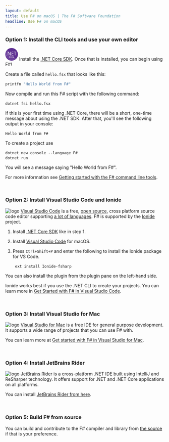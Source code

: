 ```yaml
---
layout: default
title: Use F# on macOS | The F# Software Foundation
headline: Use F# on macOS
---
```


### Option 1: Install the CLI tools and use your own editor

![logo](/images/thumbs/dotnet.png)&nbsp;Install the [.NET Core SDK](https://dotnet.microsoft.com/download). Once that is installed, you can begin using F#!

Create a file called `hello.fsx` that looks like this:

```fsharp
printfn "Hello World from F#"
```

Now compile and run this F# script with the following command:

```
dotnet fsi hello.fsx
```

If this is your first time using .NET Core, there will be a short, one-time message about using the .NET SDK. After that, you'll see the following output in your console:

```
Hello World from F#
```

To create a project use

```
dotnet new console --language F#
dotnet run
```

You will see a message saying "Hello World from F#".

For more information see [Getting started with the F# command line tools](https://docs.microsoft.com/dotnet/fsharp/get-started/get-started-command-line).



<br />

### Option 2: Install Visual Studio Code and Ionide

![logo](/images/thumbs/VSCode.png)&nbsp;[Visual Studio Code](https://code.visualstudio.com) is a free, [open source](https://github.com/microsoft/vscode), cross platform source code editor
supporting [a lot of languages](https://code.visualstudio.com/docs/languages/overview).
F# is supported by the [Ionide](http://ionide.io/) project.

1. Install [.NET Core SDK](https://dotnet.microsoft.com/download) like in step 1.

2. Install [Visual Studio Code](https://code.visualstudio.com/download) for macOS.

3. Press `Ctrl+Shift+P` and enter the following to install the Ionide package for VS Code.

        ext install Ionide-fsharp

You can also install the plugin from the plugin pane on the left-hand side.

Ionide works best if you use the .NET CLI to create your projects. You can learn more in [Get Started with F# in Visual Studio Code](https://docs.microsoft.com/dotnet/fsharp/get-started/get-started-vscode).

<br />

### Option 3: Install Visual Studio for Mac

![logo](/images/thumbs/xamarin-studio.png)&nbsp;[Visual Studio for Mac](https://www.visualstudio.com/vs/visual-studio-mac/) is a free IDE for general purpose development. It supports a wide range of projects that you can use F# with.

You can learn more at [Get started with F# in Visual Studio for Mac](https://docs.microsoft.com/dotnet/fsharp/get-started/get-started-with-visual-studio-for-mac).

<br />

### Option 4: Install JetBrains Rider

![logo](/images/thumbs/rider.png)&nbsp;[JetBrains Rider](https://www.jetbrains.com/rider) is a cross-platform .NET IDE built using IntelliJ and ReSharper technology. It offers support for .NET and .NET Core applications on all platforms.

You can install [JetBrains Rider from here](https://www.jetbrains.com/rider/download/).

<br />

### Option 5: Build F# from source

You can build and contribute to the F# compiler and library from [the source](https://github.com/dotnet/fsharp) if that is your preference.
